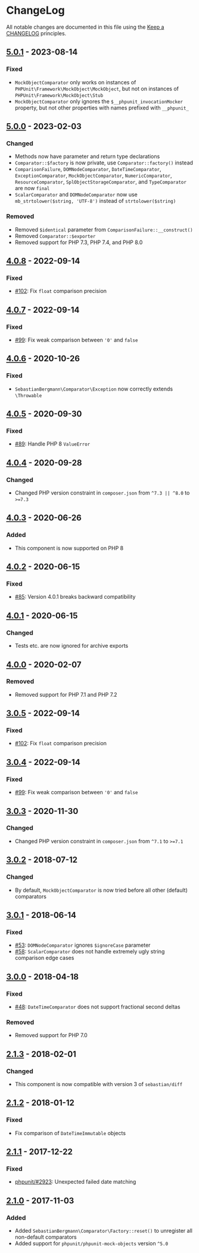 # ChangeLog

All notable changes are documented in this file using the [Keep a CHANGELOG](http://keepachangelog.com/) principles.

## [5.0.1] - 2023-08-14

### Fixed

- `MockObjectComparator` only works on instances of `PHPUnit\Framework\MockObject\MockObject`, but not on instances of `PHPUnit\Framework\MockObject\Stub`
- `MockObjectComparator` only ignores the `$__phpunit_invocationMocker` property, but not other properties with names prefixed with `__phpunit_`

## [5.0.0] - 2023-02-03

### Changed

- Methods now have parameter and return type declarations
- `Comparator::$factory` is now private, use `Comparator::factory()` instead
- `ComparisonFailure`, `DOMNodeComparator`, `DateTimeComparator`, `ExceptionComparator`, `MockObjectComparator`, `NumericComparator`, `ResourceComparator`, `SplObjectStorageComparator`, and `TypeComparator` are now `final`
- `ScalarComparator` and `DOMNodeComparator` now use `mb_strtolower($string, 'UTF-8')` instead of `strtolower($string)`

### Removed

- Removed `$identical` parameter from `ComparisonFailure::__construct()`
- Removed `Comparator::$exporter`
- Removed support for PHP 7.3, PHP 7.4, and PHP 8.0

## [4.0.8] - 2022-09-14

### Fixed

- [#102](https://github.com/sebastianbergmann/comparator/pull/102): Fix `float` comparison precision

## [4.0.7] - 2022-09-14

### Fixed

- [#99](https://github.com/sebastianbergmann/comparator/pull/99): Fix weak comparison between `'0'` and `false`

## [4.0.6] - 2020-10-26

### Fixed

- `SebastianBergmann\Comparator\Exception` now correctly extends `\Throwable`

## [4.0.5] - 2020-09-30

### Fixed

- [#89](https://github.com/sebastianbergmann/comparator/pull/89): Handle PHP 8 `ValueError`

## [4.0.4] - 2020-09-28

### Changed

- Changed PHP version constraint in `composer.json` from `^7.3 || ^8.0` to `>=7.3`

## [4.0.3] - 2020-06-26

### Added

- This component is now supported on PHP 8

## [4.0.2] - 2020-06-15

### Fixed

- [#85](https://github.com/sebastianbergmann/comparator/issues/85): Version 4.0.1 breaks backward compatibility

## [4.0.1] - 2020-06-15

### Changed

- Tests etc. are now ignored for archive exports

## [4.0.0] - 2020-02-07

### Removed

- Removed support for PHP 7.1 and PHP 7.2

## [3.0.5] - 2022-09-14

### Fixed

- [#102](https://github.com/sebastianbergmann/comparator/pull/102): Fix `float` comparison precision

## [3.0.4] - 2022-09-14

### Fixed

- [#99](https://github.com/sebastianbergmann/comparator/pull/99): Fix weak comparison between `'0'` and `false`

## [3.0.3] - 2020-11-30

### Changed

- Changed PHP version constraint in `composer.json` from `^7.1` to `>=7.1`

## [3.0.2] - 2018-07-12

### Changed

- By default, `MockObjectComparator` is now tried before all other (default) comparators

## [3.0.1] - 2018-06-14

### Fixed

- [#53](https://github.com/sebastianbergmann/comparator/pull/53): `DOMNodeComparator` ignores `$ignoreCase` parameter
- [#58](https://github.com/sebastianbergmann/comparator/pull/58): `ScalarComparator` does not handle extremely ugly string comparison edge cases

## [3.0.0] - 2018-04-18

### Fixed

- [#48](https://github.com/sebastianbergmann/comparator/issues/48): `DateTimeComparator` does not support fractional second deltas

### Removed

- Removed support for PHP 7.0

## [2.1.3] - 2018-02-01

### Changed

- This component is now compatible with version 3 of `sebastian/diff`

## [2.1.2] - 2018-01-12

### Fixed

- Fix comparison of `DateTimeImmutable` objects

## [2.1.1] - 2017-12-22

### Fixed

- [phpunit/#2923](https://github.com/sebastianbergmann/phpunit/issues/2923): Unexpected failed date matching

## [2.1.0] - 2017-11-03

### Added

- Added `SebastianBergmann\Comparator\Factory::reset()` to unregister all non-default comparators
- Added support for `phpunit/phpunit-mock-objects` version `^5.0`

[5.0.1]: https://github.com/sebastianbergmann/comparator/compare/5.0.0...5.0.1
[5.0.0]: https://github.com/sebastianbergmann/comparator/compare/4.0.8...5.0.0
[4.0.8]: https://github.com/sebastianbergmann/comparator/compare/4.0.7...4.0.8
[4.0.7]: https://github.com/sebastianbergmann/comparator/compare/4.0.6...4.0.7
[4.0.6]: https://github.com/sebastianbergmann/comparator/compare/4.0.5...4.0.6
[4.0.5]: https://github.com/sebastianbergmann/comparator/compare/4.0.4...4.0.5
[4.0.4]: https://github.com/sebastianbergmann/comparator/compare/4.0.3...4.0.4
[4.0.3]: https://github.com/sebastianbergmann/comparator/compare/4.0.2...4.0.3
[4.0.2]: https://github.com/sebastianbergmann/comparator/compare/4.0.1...4.0.2
[4.0.1]: https://github.com/sebastianbergmann/comparator/compare/4.0.0...4.0.1
[4.0.0]: https://github.com/sebastianbergmann/comparator/compare/3.0.5...4.0.0
[3.0.5]: https://github.com/sebastianbergmann/comparator/compare/3.0.4...3.0.5
[3.0.4]: https://github.com/sebastianbergmann/comparator/compare/3.0.3...3.0.4
[3.0.3]: https://github.com/sebastianbergmann/comparator/compare/3.0.2...3.0.3
[3.0.2]: https://github.com/sebastianbergmann/comparator/compare/3.0.1...3.0.2
[3.0.1]: https://github.com/sebastianbergmann/comparator/compare/3.0.0...3.0.1
[3.0.0]: https://github.com/sebastianbergmann/comparator/compare/2.1.3...3.0.0
[2.1.3]: https://github.com/sebastianbergmann/comparator/compare/2.1.2...2.1.3
[2.1.2]: https://github.com/sebastianbergmann/comparator/compare/2.1.1...2.1.2
[2.1.1]: https://github.com/sebastianbergmann/comparator/compare/2.1.0...2.1.1
[2.1.0]: https://github.com/sebastianbergmann/comparator/compare/2.0.2...2.1.0
